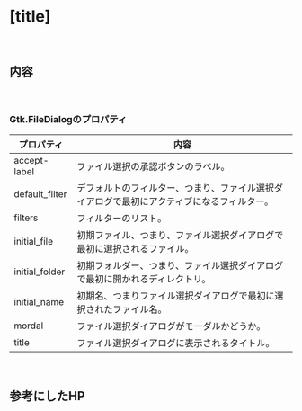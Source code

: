 # [title]

<br>

## 内容 


<br>

### Gtk.FileDialogのプロパティ

| プロパティ | 内容 |
| --- | --- |
| accept-label | ファイル選択の承認ボタンのラベル。 |
| default_filter | デフォルトのフィルター、つまり、ファイル選択ダイアログで最初にアクティブになるフィルター。 |
| filters | フィルターのリスト。 |
| initial_file | 初期ファイル、つまり、ファイル選択ダイアログで最初に選択されるファイル。 |
| initial_folder | 初期フォルダー、つまり、ファイル選択ダイアログで最初に開かれるディレクトリ。 |
| initial_name | 初期名、つまりファイル選択ダイアログで最初に選択されたファイル名。 |
| mordal | ファイル選択ダイアログがモーダルかどうか。 |
| title | ファイル選択ダイアログに表示されるタイトル。 |


<br>

## 参考にしたHP
